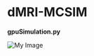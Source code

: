 # dMRI-MCSIM

__gpuSimulation.py__


![My Image](jacobblum/dMRI-MCSIM/figures_for_mcsim/diff_sequence.png)

